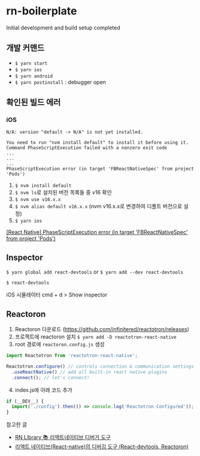 # rn-boilerplate
Initial development and build setup completed

## 개발 커맨드
- `$ yarn start`
- `$ yarn ios`
- `$ yarn android`
- `$ yarn postinstall` : debugger open 

## 확인된 빌드 에러
### iOS
```
N/A: version "default -> N/A" is not yet installed.

You need to run "nvm install default" to install it before using it.
Command PhaseScriptExecution failed with a nonzero exit code
...
...
...
PhaseScriptExecution error (in target 'FBReactNativeSpec' from project 'Pods')
```
1. `$ nvm install default `
2. `$ nvm ls`로 설치된 버전 목록들 중 v16 확인
3. `$ nvm use v16.x.x`
4. `$ nvm alias default v16.x.x`
(nvm v16.x.x로 변경하여 디폴트 버전으로 설정)
5. `$ yarn ios`

[[React Native] PhaseScriptExecution error (in target 'FBReactNativeSpec' from project 'Pods')](https://velog.io/@jw4185/React-Native-PhaseScriptExecution-error-in-target-FBReactNativeSpec-from-project-Pods)


## Inspector
`$ yarn global add react-devtools` or `$ yarn add --dev react-devtools`

`$ react-devtools`

iOS 시뮬레이터 cmd + d > Show inspector

## Reactoron

1. Reactoron 다운로드 (https://github.com/infinitered/reactotron/releases)
2. 프로젝트에 reactoron 설치 `$ yarn add -D reactotron-react-native`
3. root 경로에 `reactoron.config.js` 생성 
```javascript 
import Reactotron from 'reactotron-react-native';

Reactotron.configure() // controls connection & communication settings
  .useReactNative() // add all built-in react native plugins
  .connect(); // let's connect!
```
4. index.js에 아래 코드 추가
```javascript
if (__DEV__) {
  import('./config').then(() => console.log('Reactotron Configured'));
}
```

참고한 글
- [RN Library 📚 리액트네이티브 디버거 도구](
https://velog.io/@dody_/RN-Library-%EB%A6%AC%EC%95%A1%ED%8A%B8%EB%84%A4%EC%9D%B4%ED%8B%B0%EB%B8%8C-%EB%94%94%EB%B2%84%EA%B1%B0-%EB%8F%84%EA%B5%AC-react-native-debugger-redux-devtools-react-native-debugger-open)
- [리액트 네이티브(React-native)의 디버깅 도구 (React-devtools, Reactoron)](https://1nnovator.tistory.com/78)

